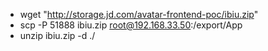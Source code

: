 - wget "http://storage.jd.com/avatar-frontend-poc/ibiu.zip"
- scp -P 51888 ibiu.zip root@192.168.33.50:/export/App
- unzip ibiu.zip -d ./